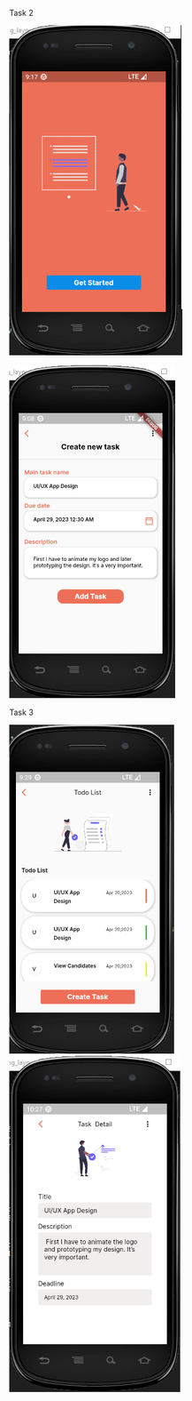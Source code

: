 Task 2

![Onboarding Page](image-1.png)

![Add Task Page](image.png)




Task 3

![Todo List Page](image-2.png)
![Task detail Page](image-3.png)



